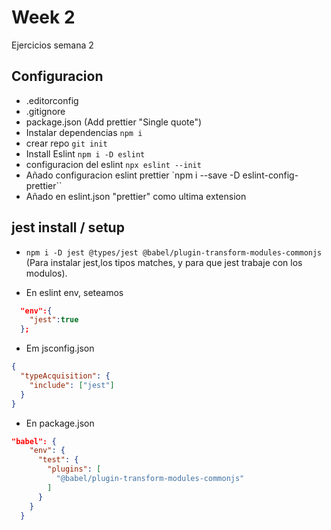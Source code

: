 # Week 2

Ejercicios semana 2

## Configuracion

- .editorconfig
- .gitignore
- package.json (Add prettier "Single quote")
- Instalar dependencias `npm i`
- crear repo `git init`
- Install Eslint `npm i -D eslint`
- configuracion del eslint `npx eslint --init`
- Añado configuracion eslint prettier `npm i --save -D eslint-config-prettier``
- Añado en eslint.json "prettier" como ultima extension

## jest install / setup

- `npm i -D jest @types/jest @babel/plugin-transform-modules-commonjs ` (Para instalar jest,los tipos matches, y para que jest trabaje con los modulos).

- En eslint env, seteamos

```json
  "env":{
    "jest":true
  };
```

- Em jsconfig.json

```json
{
  "typeAcquisition": {
    "include": ["jest"]
  }
}
```

- En package.json

```json
"babel": {
    "env": {
      "test": {
        "plugins": [
          "@babel/plugin-transform-modules-commonjs"
        ]
      }
    }
  }
```

